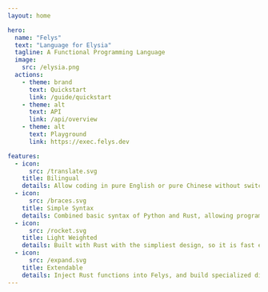 ```yaml
---
layout: home

hero:
  name: "Felys"
  text: "Language for Elysia"
  tagline: A Functional Programming Language
  image:
    src: /elysia.png
  actions:
    - theme: brand
      text: Quickstart
      link: /guide/quickstart
    - theme: alt
      text: API
      link: /api/overview
    - theme: alt
      text: Playground
      link: https://exec.felys.dev

features:
  - icon:
      src: /translate.svg
    title: Bilingual
    details: Allow coding in pure English or pure Chinese without switching inputs, i.e. compitable with equivalent symbols.
  - icon:
      src: /braces.svg
    title: Simple Syntax
    details: Combined basic syntax of Python and Rust, allowing programmers to pick up Felys in 10 minutes.
  - icon:
      src: /rocket.svg
    title: Light Weighted
    details: Built with Rust with the simpliest design, so it is fast even if Felys uses dynamic typing.
  - icon:
      src: /expand.svg
    title: Extendable
    details: Inject Rust functions into Felys, and build specialized distribution with Rust ecosystem.
---
```

